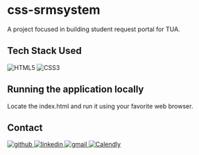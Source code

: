 # css-srmsystem
A project focused in building student request portal for TUA.

## Tech Stack Used
![HTML5](https://img.shields.io/badge/-HTML5%203-%232c3e50?style=for-the-badge&logo=HTML5)
![CSS3](https://img.shields.io/badge/-CSS%203-%232c3e50?style=for-the-badge&logo=CSS3)

## Running the application locally

Locate the index.html and run it using your favorite web browser.

<!--
## Running the application locally

This project is done through [Eclipse IDE](https://www.eclipse.org/downloads/packages/release/2021-03/r/eclipse-ide-enterprise-java-and-web-developers), to run the application locally open projects from file system and select the project, then run as spring application.

Alternatively you can use the [Spring Boot Maven plugin](https://docs.spring.io/spring-boot/docs/current/reference/html/build-tool-plugins-maven-plugin.html) like so:

**get dependencies**
```shell
mvn clean install
```

**run application locally**
```shell
mvn spring-boot:run
```
-->

## Contact
<a href="https://twitter.com/intent/follow?screen_name=scaredmeow_&tw_p=followbutton">
  <img src="https://img.shields.io/twitter/follow/scaredmeow_?label=Twitter&style=social" alt="github">
</a>
<a href="https://www.linkedin.com/in/neilriego/">
  <img src="https://img.shields.io/badge/- -%232c3e50?label=LinkedIn&style=social&logo=linkedin" alt="linkedin">
</a>
<a href="mailto:neilchristianriego3@gmail.com">
  <img src="https://img.shields.io/badge/- -%232c3e50?label=Email&style=social&logo=gmail" alt="gmail">
</a>
<a href="https://calendly.com/neilriego/book-a-meeting">
  <img src="https://img.shields.io/badge/- -%232c3e50?label=Book a Meeting with Me&style=social&logo=Google Calendar" alt="Calendly">
</a>
